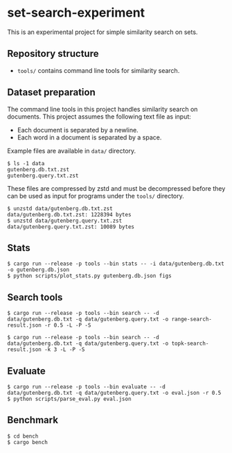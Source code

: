 # set-search-experiment

This is an experimental project for simple similarity search on sets.

## Repository structure

- `tools/` contains command line tools for similarity search.

## Dataset preparation

The command line tools in this project handles similarity search on documents.
This project assumes the following text file as input:

- Each document is separated by a newline.
- Each word in a document is separated by a space.

Example files are available in `data/` directory.

```shell
$ ls -1 data
gutenberg.db.txt.zst
gutenberg.query.txt.zst
```

These files are compressed by zstd and must be decompressed
before they can be used as input for programs under the `tools/` directory.

```shell
$ unzstd data/gutenberg.db.txt.zst
data/gutenberg.db.txt.zst: 1228394 bytes
$ unzstd data/gutenberg.query.txt.zst
data/gutenberg.query.txt.zst: 10089 bytes
```

## Stats

```shell
$ cargo run --release -p tools --bin stats -- -i data/gutenberg.db.txt -o gutenberg.db.json
$ python scripts/plot_stats.py gutenberg.db.json figs
```

## Search tools

```shell
$ cargo run --release -p tools --bin search -- -d data/gutenberg.db.txt -q data/gutenberg.query.txt -o range-search-result.json -r 0.5 -L -P -S
```

```shell
$ cargo run --release -p tools --bin search -- -d data/gutenberg.db.txt -q data/gutenberg.query.txt -o topk-search-result.json -k 3 -L -P -S
```

## Evaluate

```shell
$ cargo run --release -p tools --bin evaluate -- -d data/gutenberg.db.txt -q data/gutenberg.query.txt -o eval.json -r 0.5
$ python scripts/parse_eval.py eval.json
```

## Benchmark

```shell
$ cd bench
$ cargo bench
```
